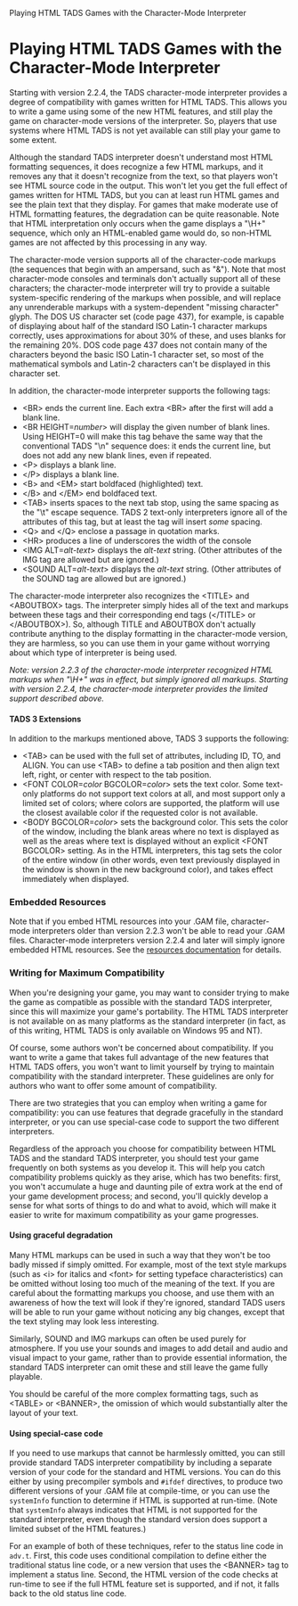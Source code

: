 Playing HTML TADS Games with the Character-Mode Interpreter

# Playing HTML TADS Games with the Character-Mode Interpreter

Starting with version 2.2.4, the TADS character-mode interpreter
provides a degree of compatibility with games written for HTML TADS.
This allows you to write a game using some of the new HTML features, and
still play the game on character-mode versions of the interpreter. So,
players that use systems where HTML TADS is not yet available can still
play your game to some extent.

Although the standard TADS interpreter doesn\'t understand most HTML
formatting sequences, it does recognize a few HTML markups, and it
removes any that it doesn\'t recognize from the text, so that players
won\'t see HTML source code in the output. This won\'t let you get the
full effect of games written for HTML TADS, but you can at least run
HTML games and see the plain text that they display. For games that make
moderate use of HTML formatting features, the degradation can be quite
reasonable. Note that HTML interpretation only occurs when the game
displays a \"\\H+\" sequence, which only an HTML-enabled game would do,
so non-HTML games are not affected by this processing in any way.

The character-mode version supports all of the character-code markups
(the sequences that begin with an ampersand, such as \"&amp;\"). Note
that most character-mode consoles and terminals don\'t actually support
all of these characters; the character-mode interpreter will try to
provide a suitable system-specific rendering of the markups when
possible, and will replace any unrenderable markups with a
system-dependent \"missing character\" glyph. The DOS US character set
(code page 437), for example, is capable of displaying about half of the
standard ISO Latin-1 character markups correctly, uses approximations
for about 30% of these, and uses blanks for the remaining 20%. DOS code
page 437 does not contain many of the characters beyond the basic ISO
Latin-1 character set, so most of the mathematical symbols and Latin-2
characters can\'t be displayed in this character set.

In addition, the character-mode interpreter supports the following tags:

-   \<BR\> ends the current line. Each extra \<BR\> after the first will
    add a blank line.
-   \<BR HEIGHT=*number*\> will display the given number of blank lines.
    Using HEIGHT=0 will make this tag behave the same way that the
    conventional TADS \"\\n\" sequence does: it ends the current line,
    but does not add any new blank lines, even if repeated.
-   \<P\> displays a blank line.
-   \</P\> displays a blank line.
-   \<B\> and \<EM\> start boldfaced (highlighted) text.
-   \</B\> and \</EM\> end boldfaced text.
-   \<TAB\> inserts spaces to the next tab stop, using the same spacing
    as the \"\\t\" escape sequence. TADS 2 text-only interpreters ignore
    all of the attributes of this tag, but at least the tag will insert
    *some* spacing.
-   \<Q\> and \</Q\> enclose a passage in quotation marks.
-   \<HR\> produces a line of underscores the width of the console
-   \<IMG ALT=*alt-text*\> displays the *alt-text* string. (Other
    attributes of the IMG tag are allowed but are ignored.)
-   \<SOUND ALT=*alt-text*\> displays the *alt-text* string. (Other
    attributes of the SOUND tag are allowed but are ignored.)

The character-mode interpreter also recognizes the \<TITLE\> and
\<ABOUTBOX\> tags. The interpreter simply hides all of the text and
markups between these tags and their corresponding end tags (\</TITLE\>
or \</ABOUTBOX\>). So, although TITLE and ABOUTBOX don\'t actually
contribute anything to the display formatting in the character-mode
version, they are harmless, so you can use them in your game without
worrying about which type of interpreter is being used.

*Note: version 2.2.3 of the character-mode interpreter recognized HTML
markups when \"\\H+\" was in effect, but simply ignored all markups.
Starting with version 2.2.4, the character-mode interpreter provides the
limited support described above.*

#### TADS 3 Extensions

In addition to the markups mentioned above, TADS 3 supports the
following:

-   \<TAB\> can be used with the full set of attributes, including ID,
    TO, and ALIGN. You can use \<TAB\> to define a tab position and then
    align text left, right, or center with respect to the tab position.
-   \<FONT COLOR=*color* BGCOLOR=*color*\> sets the text color. Some
    text-only platforms do not support text colors at all, and most
    support only a limited set of colors; where colors are supported,
    the platform will use the closest available color if the requested
    color is not available.
-   \<BODY BGCOLOR=*color*\> sets the background color. This sets the
    color of the window, including the blank areas where no text is
    displayed as well as the areas where text is displayed without an
    explicit \<FONT BGCOLOR\> setting. As in the HTML interpreters, this
    tag sets the color of the entire window (in other words, even text
    previously displayed in the window is shown in the new background
    color), and takes effect immediately when displayed.

### Embedded Resources

Note that if you embed HTML resources into your .GAM file,
character-mode interpreters older than version 2.2.3 won\'t be able to
read your .GAM files. Character-mode interpreters version 2.2.4 and
later will simply ignore embedded HTML resources. See the [resources
documentation](res.htm#compatibility) for details.

### Writing for Maximum Compatibility

When you\'re designing your game, you may want to consider trying to
make the game as compatible as possible with the standard TADS
interpreter, since this will maximize your game\'s portability. The HTML
TADS interpreter is not available on as many platforms as the standard
interpreter (in fact, as of this writing, HTML TADS is only available on
Windows 95 and NT).

Of course, some authors won\'t be concerned about compatibility. If you
want to write a game that takes full advantage of the new features that
HTML TADS offers, you won\'t want to limit yourself by trying to
maintain compatibility with the standard interpreter. These guidelines
are only for authors who want to offer some amount of compatibility.

There are two strategies that you can employ when writing a game for
compatibility: you can use features that degrade gracefully in the
standard interpreter, or you can use special-case code to support the
two different interpreters.

Regardless of the approach you choose for compatibility between HTML
TADS and the standard TADS interpreter, you should test your game
frequently on both systems as you develop it. This will help you catch
compatibility problems quickly as they arise, which has two benefits:
first, you won\'t accumulate a huge and daunting pile of extra work at
the end of your game development process; and second, you\'ll quickly
develop a sense for what sorts of things to do and what to avoid, which
will make it easier to write for maximum compatibility as your game
progresses.

#### Using graceful degradation

Many HTML markups can be used in such a way that they won\'t be too
badly missed if simply omitted. For example, most of the text style
markups (such as \<i\> for italics and \<font\> for setting typeface
characteristics) can be omitted without losing too much of the meaning
of the text. If you are careful about the formatting markups you choose,
and use them with an awareness of how the text will look if they\'re
ignored, standard TADS users will be able to run your game without
noticing any big changes, except that the text styling may look less
interesting.

Similarly, SOUND and IMG markups can often be used purely for
atmosphere. If you use your sounds and images to add detail and audio
and visual impact to your game, rather than to provide essential
information, the standard TADS interpreter can omit these and still
leave the game fully playable.

You should be careful of the more complex formatting tags, such as
\<TABLE\> or \<BANNER\>, the omission of which would substantially alter
the layout of your text.

#### Using special-case code

If you need to use markups that cannot be harmlessly omitted, you can
still provide standard TADS interpreter compatibility by including a
separate version of your code for the standard and HTML versions. You
can do this either by using precompiler symbols and `#ifdef` directives,
to produce two different versions of your .GAM file at compile-time, or
you can use the `systemInfo` function to determine if HTML is supported
at run-time. (Note that `systemInfo` always indicates that HTML is not
supported for the standard interpreter, even though the standard version
does support a limited subset of the HTML features.)

For an example of both of these techniques, refer to the status line
code in `adv.t`. First, this code uses conditional compilation to define
either the traditional status line code, or a new version that uses the
\<BANNER\> tag to implement a status line. Second, the HTML version of
the code checks at run-time to see if the full HTML feature set is
supported, and if not, it falls back to the old status line code.
